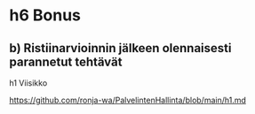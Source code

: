 # h6 Bonus

## b) Ristiinarvioinnin jälkeen olennaisesti parannetut tehtävät

h1 Viisikko

https://github.com/ronja-wa/PalvelintenHallinta/blob/main/h1.md
